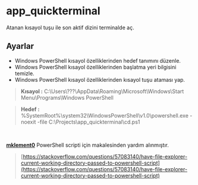 # app_quickterminal
Atanan kısayol tuşu ile son aktif dizini terminalde aç.


Ayarlar
------------------

- Windows PowerShell kısayol özelliklerinden hedef tanımını düzenle.
- Windows PowerShell kısayol özelliklerinden başlatma yeri bilgisini temizle.
- Windows PowerShell kısayol özelliklerinden kısayol tuşu ataması yap.

> **Kısayol :** C:\Users\\???\AppData\Roaming\Microsoft\Windows\Start Menu\Programs\Windows PowerShell

> **Hedef :** %SystemRoot%\system32\WindowsPowerShell\v1.0\powershell.exe -noexit -file C:\Projects\app_quickterminal\cd.ps1

<br>

**[mklement0](https://stackoverflow.com/users/45375/mklement0)** PowerShell scripti için makalesinden yardım alınmıştır.

> [https://stackoverflow.com/questions/57083140/have-file-explorer-current-working-directory-passed-to-powershell-script](https://stackoverflow.com/questions/57083140/have-file-explorer-current-working-directory-passed-to-powershell-script)




